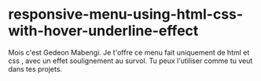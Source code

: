 # responsive-menu-using-html-css-with-hover-underline-effect
Mois c'est Gedeon Mabengi. Je t'offre ce menu fait uniquement de html et css , avec un effet soulignement au survol. Tu peux l'utiliser comme tu veut dans tes projets.
